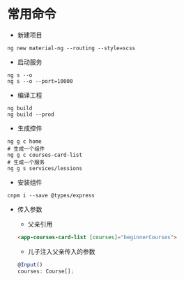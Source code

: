 # 常用命令

* 新建项目

```angular2html
ng new material-ng --routing --style=scss
```


* 启动服务

```angular2html
ng s --o 
ng s --o --port=10000
```

* 编译工程

```angular2html
ng build 
ng build --prod
```



* 生成控件

```
ng g c home
# 生成一个组件
ng g c courses-card-list
# 生成一个服务
ng g s services/lessions
```

* 安装组件

```
cnpm i --save @types/express
```

* 传入参数   
  * 父亲引用   
  ```html
  <app-courses-card-list [courses]="beginnerCourses">
  ```
  * 儿子注入父亲传入的参数  

  ```js
  @Input()
  courses: Course[];
  ```